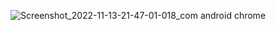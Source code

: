 ![Screenshot_2022-11-13-21-47-01-018_com android chrome](https://user-images.githubusercontent.com/115902571/201530374-22eda5cd-f28c-421c-9823-d687950bd7be.png)
